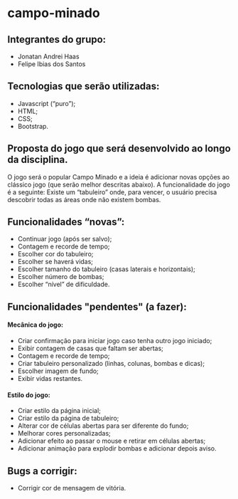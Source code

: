 # campo-minado

## Integrantes do grupo:
- Jonatan Andrei Haas
- Felipe Ibias dos Santos

## Tecnologias que serão utilizadas:
- Javascript (“puro”);
- HTML;
- CSS;
- Bootstrap.

## Proposta do jogo que será desenvolvido ao longo da disciplina.
O jogo será o popular Campo Minado e a ideia é adicionar novas opções ao clássico jogo (que serão melhor descritas abaixo).
A funcionalidade do jogo é a seguinte: Existe um “tabuleiro” onde, para vencer, o usuário precisa descobrir todas as áreas onde não existem bombas.

## Funcionalidades “novas”:
- Continuar jogo (após ser salvo);
- Contagem e recorde de tempo;
- Escolher cor do tabuleiro;
- Escolher se haverá vidas;
- Escolher tamanho do tabuleiro (casas laterais e horizontais);
- Escolher número de bombas;
- Escolher “nível” de dificuldade.

## Funcionalidades "pendentes" (a fazer):
#### Mecânica do jogo:
- Criar confirmação para iniciar jogo caso tenha outro jogo iniciado;
- Exibir contagem de casas que faltam ser abertas;
- Contagem e recorde de tempo;
- Criar tabuleiro personalizado (linhas, colunas, bombas e dicas);
- Escolher imagem de fundo;
- Exibir vidas restantes.

#### Estilo do jogo:
- Criar estilo da página inicial;
- Criar estilo da página de tabuleiro;
- Alterar cor de células abertas para ser diferente do fundo;
- Melhorar cores personalizadas;
- Adicionar efeito ao passar o mouse e retirar em células abertas;
- Adicionar animação para explodir bombas e adicionar depois aviso.

## Bugs a corrigir:
- Corrigir cor de mensagem de vitória.
